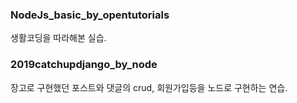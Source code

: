 ### NodeJs_basic_by_opentutorials

생활코딩을 따라해본 실습.

### 2019catchupdjango_by_node

장고로 구현했던 포스트와 댓글의 crud, 회원가입등을 노드로 구현하는 연습.